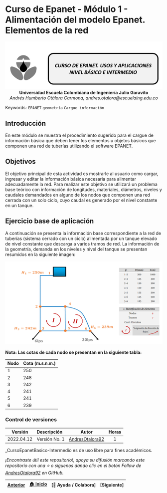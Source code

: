 # Curso de Epanet - Módulo 1 - Alimentación del modelo Epanet. Elementos de la red

<div align="center">
  <img src="../../.icons/IconoEpanetV3.png" width="600px">
</div>

<div align="center">
<b> Universidad Escuela Colombiana de Ingeniería Julio Garavito</b>
<br><i>Andrés Humberto Otálora Carmona, andres.otalora@escuelaing.edu.co </i>
</div>

Keywords: `EPANET` `geometría` `Cargue información`

## Introducción

En este módulo se muestra el procedimiento sugerido para el cargue de información básica que deben tener los elementos u objetos básicos que componen una red de tuberías utilizando el software EPANET.

## Objetivos

El objetivo principal de esta actividad es mostrarle al usuario como cargar, ingresar y editar la información básica necesaria para alimentar adecuadamente la red. Para realizar este objetivo se utilizará un problema base teórico con información de longitudes, materiales, diámetros, niveles y caudales demandados en alguno de los nodos que componen una red cerrada con un solo ciclo, cuyo caudal es generado por el nivel constante en un tanque. 

## Ejercicio base de aplicación

A continuación se presenta la información base correspondiente a la red de tuberías (sistema cerrado con un ciclo) alimentada por un tanque elevado de nivel constante que descarga a varios tramos de red. La información de la geometría, demanda en los niveles y nivel del tanque se presentan resumidos en la siguiente imagen:

<div align="center">
  <img src="Imagenes/FiguraNo.2.17.PNG" width="700px">
</div>

**Nota: Las cotas de cada nodo se presentan en la siguiente tabla:**

<div align="center">

| Nodo | Cota (m.s.n.m.) | 
|------|:----------------|
| 1    | 250             |
| 2    | 248             |
| 3    | 242             |
| 4    | 241             |
| 5    | 241             |
| 6    | 239             |
</div>

### Control de versiones

| Versión    | Descripción   | Autor                                      | Horas |
|------------|:--------------|--------------------------------------------|:-----:|
| 2022.04.12 | Versión No. 1 | [AndresOtalora92](https://github.com/AndresOtalora92)  |  1   |

_CursoEpanetBasico-Intermedio es de uso libre para fines académicos.

_¡Encontraste útil este repositorio!, apoya su difusión marcando este repositorio con una ⭐ o síguenos dando clic en el botón Follow de [AndresOtalora92](https://github.com/AndresOtalora92?tab=repositories) en GitHub._


| [Anterior](../ModuloNo.2/ImportardesdeCAD.md)| [:house: Inicio](../../README.md) | [:beginner: Ayuda / Colabora] | [Siguiente] |
|----------------------------|-----------------------------------|--------------------------------------------------------------------------------------------------|-------------------------------|

